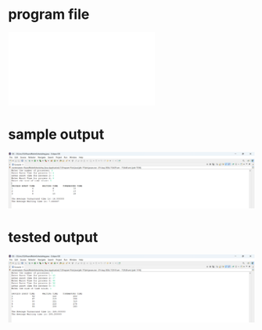 # program file
![program file](RoundRobinScheduling_519.java)

# sample output
![sample output](RoundRobinScheduling_519.png)

# tested output
![tested output](RoundRobinScheduling_output_519.png)
